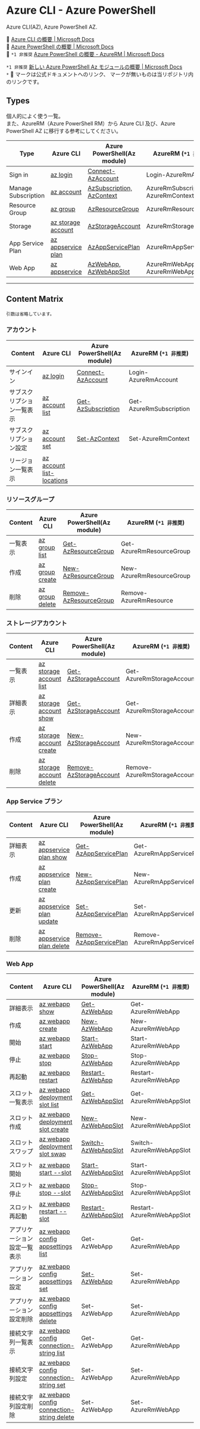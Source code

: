 # Azure CLI - Azure PowerShell

Azure CLI(AZ), Azure PowerShell AZ.  

:link: [Azure CLI の概要 | Microsoft Docs](https://docs.microsoft.com/ja-jp/cli/azure/)  
:link: [Azure PowerShell の概要 | Microsoft Docs](https://docs.microsoft.com/ja-jp/powershell/azure)  
:link: ``*1 非推奨`` [Azure PowerShell の概要 - AzureRM | Microsoft Docs](https://docs.microsoft.com/ja-jp/powershell/azure/azurerm/overview)  


``*1 非推奨`` [新しい Azure PowerShell Az モジュールの概要 | Microsoft Docs](https://docs.microsoft.com/ja-jp/powershell/azure/new-azureps-module-az?view=azps-4.6.1)  
``*`` :link: マークは公式ドキュメントへのリンク、 マークが無いものは当リポジトリ内のリンクです。  

## Types

個人的によく使う一覧。   
また、AzureRM（Azure PowerShell RM）から Azure CLI 及び、Azure PowerShell AZ に移行する参考にしてください。  

| Type                | Azure CLI                                   | Azure PowerShell(Az module)                           | AzureRM (``*1 非推奨``)
| --------------------| ------------------------------------------- | ----------------------------------------------------- | -----------------------------------
| Sign in             | [az login](login/az.md)                     | [Connect-AzAccount](login/az-powershell.md)           | Login-AzureRmAccount
| Manage Subscription | [az account](account/az.md)                 | [AzSubscription, AzContext](account/az-powershell.md) | AzureRmSubscription, AzureRmContext
| Resource Group      | [az group](group/az.md)                     | [AzResourceGroup](group/az-powershell.md)             | AzureRmResourceGroup
| Storage             | [az storage account](storage/az.md)         | [AzStorageAccount](storage/az-powershell.md)          | AzureRmStorageAccount 
| App Service Plan    | [az appservice plan](appservice-plan/az.md) | [AzAppServicePlan](appservice-plan/az-powershell.md)  | AzureRmAppServicePlan
| Web App             | [az appservice](webapp/az.md)               | [AzWebApp, AzWebAppSlot](webapp/az-powershell.md)     | AzureRmWebApp, AzureRmWebAppSlot

---

## Content Matrix

``引数は省略しています。``  


### アカウント

| Content                   | Azure CLI                                       | Azure PowerShell(Az module)                                       | AzureRM (``*1 非推奨``)
| --------------------------| ----------------------------------------------- | ----------------------------------------------------------------- | -----------------------------------
| サインイン                | [az login](login/az.md#az-login)                 | [Connect-AzAccount](login/az-powershell.md#Connect-AzAccount)     | Login-AzureRmAccount
| サブスクリプション一覧表示 | [az account list](account/az.md#az-account-list) | [Get-AzSubscription](account/az-powershell.md#Get-AzSubscription) | Get-AzureRmSubscription
| サブスクリプション設定     | [az account set](account/az.md#az-account-set)   | [Set-AzContext](account/az-powershell.md#Set-AzContext)           | Set-AzureRmContext
| リージョン一覧表示         | [az account list-locations](account/az.md#az-account-list-locations) | | 


### リソースグループ

| Content                   | Azure CLI                                       | Azure PowerShell(Az module)                                       | AzureRM (``*1 非推奨``)
| --------------------------| ----------------------------------------------- | ----------------------------------------------------------------- | -----------------------------------
| 一覧表示   | [az group list](group/az.md#az-group-list)       | [Get-AzResourceGroup](group/az-powershell.md#Get-AzResourceGroup) | Get-AzureRmResourceGroup
| 作成       | [az group create](group/az.md#az-group-create)   | [New-AzResourceGroup](group/az-powershell.md#New-AzResourceGroup) | New-AzureRmResourceGroup
| 削除       | [az group delete](group/az.md#az-group-delete)   | [Remove-AzResourceGroup](group/az-powershell.md#Remove-AzResourceGroup) | Remove-AzureRmResource

### ストレージアカウント

| Content                   | Azure CLI                                       | Azure PowerShell(Az module)                                       | AzureRM (``*1 非推奨``)
| --------------------------| ----------------------------------------------- | ----------------------------------------------------------------- | -----------------------------------
| 一覧表示 | [az storage account list](storage/az.md#az-storage-account-list) | [Get-AzStorageAccount](storage/az-powershell.md#Get-AzStorageAccount) | Get-AzureRmStorageAccount
| 詳細表示 | [az storage account show](storage/az.md#az-storage-account-show) | [Get-AzStorageAccount](storage/az-powershell.md#Get-AzStorageAccount) | Get-AzureRmStorageAccount
| 作成 | [az storage account create](storage/az.md#az-storage-account-create) | [New-AzStorageAccount](storage/az-powershell.md#New-AzStorageAccount) | New-AzureRmStorageAccount
| 削除 | [az storage account delete](storage/az.md#az-storage-account-delete) | [Remove-AzStorageAccount](storage/az-powershell.md#Remove-AzStorageAccount) | Remove-AzureRmStorageAccount


### App Service プラン

| Content                   | Azure CLI                                       | Azure PowerShell(Az module)                                       | AzureRM (``*1 非推奨``)
| --------------------------| ----------------------------------------------- | ----------------------------------------------------------------- | -----------------------------------
| 詳細表示 | [az appservice plan show](appservice-plan/az.md#az-appservice-plan-show) | [Get-AzAppServicePlan](appservice-plan/az-powershell.md#Get-AzAppServicePlan) | Get-AzureRmAppServicePlan
| 作成 | [az appservice plan create](appservice-plan/az.md#az-appservice-plan-create) | [New-AzAppServicePlan](appservice-plan/az-powershell.md#New-AzAppServicePlan) | New-AzureRmAppServicePlan
| 更新 | [az appservice plan update](appservice-plan/az.md#az-appservice-plan-update) | [Set-AzAppServicePlan](appservice-plan/az-powershell.md#Set-AzAppServicePlan) | Set-AzureRmAppServicePlan
| 削除 | [az appservice plan delete](appservice-plan/az.md#az-appservice-plan-delete) | [Remove-AzAppServicePlan](appservice-plan/az-powershell.md#Remove-AzAppServicePlan) | Remove-AzureRmAppServicePlan

### Web App

| Content                   | Azure CLI                                       | Azure PowerShell(Az module)                                       | AzureRM (``*1 非推奨``)
| --------------------------| ----------------------------------------------- | ----------------------------------------------------------------- | -----------------------------------
| 詳細表示 | [az webapp show](webapp/az.md#az-webapp-show) | [Get-AzWebApp](webapp/az-powershell.md#Get-AzWebAp) | Get-AzureRmWebApp
| 作成 | [az webapp create](webapp/az.md#az-webapp-create) | [New-AzWebApp](webapp/az-powershell.md#Get-AzWebAp#New-AzWebApp) | New-AzureRmWebApp
| 開始 | [az webapp start](webapp/az.md#az-webapp-start) | [Start-AzWebApp](webapp/az-powershell.md#Start-AzWebApp) | Start-AzureRmWebApp
| 停止 | [az webapp stop](webapp/az.md#az-webapp-stop) | [Stop-AzWebApp](webapp/az-powershell.md#Stop-AzWebApp) | Stop-AzureRmWebApp
| 再起動 | [az webapp restart](webapp/az.md#az-webapp-restart) | [Restart-AzWebApp](webapp/az-powershell.md#Restart-AzWebApp) | Restart-AzureRmWebApp
| スロット一覧表示 | [az webapp deployment slot list](webapp/az.md#az-webapp-deployment-slot-list) | [Get-AzWebAppSlot](webapp/az-powershell.md#Get-AzWebAppSlot) | Get-AzureRmWebAppSlot
| スロット作成 | [az webapp deployment slot create](webapp/az.md#az-webapp-deployment-slot-create) | [New-AzWebAppSlot](webapp/az-powershell.md#New-AzWebAppSlot) | New-AzureRmWebAppSlot
| スロットスワップ | [az webapp deployment slot swap](webapp/az.md#az-webapp-deployment-slot-swap) | [Switch-AzWebAppSlot](webapp/az-powershell.md#Switch-AzWebAppSlot) | Switch-AzureRmWebAppSlot
| スロット開始 | [az webapp start --slot](webapp/az.md#az-webapp-start) | [Start-AzWebAppSlot](webapp/az-powershell.md#Start-AzWebAppSlot) | Start-AzureRmWebAppSlot
| スロット停止 | [az webapp stop --slot](webapp/az.md#az-webapp-stop) | [Stop-AzWebAppSlot](webapp/az-powershell.md#Stop-AzWebAppSlot) | Stop-AzureRmWebAppSlot
| スロット再起動 | [az webapp restart --slot](webapp/az.md#az-webapp-restart) | [Restart-AzWebAppSlot](webapp/az-powershell.md#Restart-AzWebAppSlot) | Restart-AzureRmWebAppSlot
| アプリケーション設定一覧表示 | [az webapp config appsettings list](webapp/az.md#az-webapp-config-appsettings-list) | Get-AzWebApp | Get-AzureRmWebApp
| アプリケーション設定 | [az webapp config appsettings set](webapp/az.md#az-webapp-config-appsettings-set) | [Set-AzWebApp](webapp/az-powershell.md#Set-AzWebApp) | Set-AzureRmWebApp
| アプリケーション設定削除 | [az webapp config appsettings delete](webapp/az.md#az-webapp-config-appsettings-delete) | Set-AzWebApp | Set-AzureRmWebApp
| 接続文字列一覧表示 | [az webapp config connection-string list](webapp/az.md#az-webapp-config-connection-string-list) | Get-AzWebApp | Get-AzureRmWebApp
| 接続文字列設定 | [az webapp config connection-string set](webapp/az.md#az-webapp-config-connection-string-set) | Set-AzWebApp | Set-AzureRmWebApp
| 接続文字列設定削除 | [az webapp config connection-string delete](webapp/az.md#az-webapp-config-connection-string-delete) | Set-AzWebApp | Set-AzureRmWebApp


















　  
　  
　  
　  
　  
　  

* * *

###### :copyright: 商標について

<sup>当ドキュメントに記載されている会社名、システム名、製品名は一般に各社の登録商標または商標です。</sup>  
<sup>なお、本文および図表中では、「™」、「®」は明記しておりません。</sup>  

###### 免責事項  
<sup>当ドキュメント上の掲載内容については細心の注意を払っていますが、その情報に関する信頼性、正確性、完全性について保証するものではありません。</sup>  
<sup>掲載された内容の誤り、および掲載された情報に基づいて行われたことによって生じた直接的、また間接的トラブル、損失、損害については、筆者は一切の責任を負いません。</sup>  
<sup>また当ドキュメント、およびドキュメントに含まれる情報、コンテンツは、通知なしに随時変更されます。</sup>  